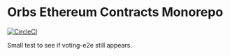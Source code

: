 # Orbs Ethereum Contracts Monorepo

[![CircleCI](https://circleci.com/gh/orbs-network/orbs-ethereum-contracts.svg?style=svg)](https://circleci.com/gh/orbs-network/orbs-ethereum-contracts)


Small test to see if voting-e2e still appears.
